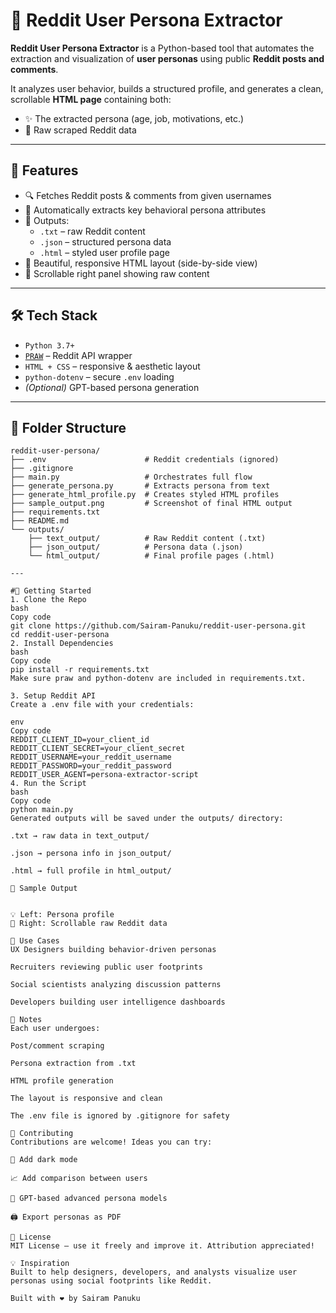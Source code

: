 # 🧠 Reddit User Persona Extractor

**Reddit User Persona Extractor** is a Python-based tool that automates the extraction and visualization of **user personas** using public **Reddit posts and comments**.

It analyzes user behavior, builds a structured profile, and generates a clean, scrollable **HTML page** containing both:
- ✨ The extracted persona (age, job, motivations, etc.)
- 📄 Raw scraped Reddit data

---

## 📌 Features

- 🔍 Fetches Reddit posts & comments from given usernames
- 🤖 Automatically extracts key behavioral persona attributes
- 📄 Outputs:
  - `.txt` – raw Reddit content
  - `.json` – structured persona data
  - `.html` – styled user profile page
- 🎨 Beautiful, responsive HTML layout (side-by-side view)
- 🧾 Scrollable right panel showing raw content

---

## 🛠️ Tech Stack

- `Python 3.7+`
- [`PRAW`](https://praw.readthedocs.io/) – Reddit API wrapper
- `HTML + CSS` – responsive & aesthetic layout
- `python-dotenv` – secure `.env` loading
- *(Optional)* GPT-based persona generation

---

## 📁 Folder Structure

```
reddit-user-persona/
├── .env                      # Reddit credentials (ignored)
├── .gitignore
├── main.py                   # Orchestrates full flow
├── generate_persona.py       # Extracts persona from text
├── generate_html_profile.py  # Creates styled HTML profiles
├── sample_output.png         # Screenshot of final HTML output
├── requirements.txt
├── README.md
└── outputs/
    ├── text_output/          # Raw Reddit content (.txt)
    ├── json_output/          # Persona data (.json)
    └── html_output/          # Final profile pages (.html)

---

#🚀 Getting Started
1. Clone the Repo
bash
Copy code
git clone https://github.com/Sairam-Panuku/reddit-user-persona.git
cd reddit-user-persona
2. Install Dependencies
bash
Copy code
pip install -r requirements.txt
Make sure praw and python-dotenv are included in requirements.txt.

3. Setup Reddit API
Create a .env file with your credentials:

env
Copy code
REDDIT_CLIENT_ID=your_client_id
REDDIT_CLIENT_SECRET=your_client_secret
REDDIT_USERNAME=your_reddit_username
REDDIT_PASSWORD=your_reddit_password
REDDIT_USER_AGENT=persona-extractor-script
4. Run the Script
bash
Copy code
python main.py
Generated outputs will be saved under the outputs/ directory:

.txt → raw data in text_output/

.json → persona info in json_output/

.html → full profile in html_output/

📸 Sample Output


💡 Left: Persona profile
📄 Right: Scrollable raw Reddit data

🧠 Use Cases
UX Designers building behavior-driven personas

Recruiters reviewing public user footprints

Social scientists analyzing discussion patterns

Developers building user intelligence dashboards

📝 Notes
Each user undergoes:

Post/comment scraping

Persona extraction from .txt

HTML profile generation

The layout is responsive and clean

The .env file is ignored by .gitignore for safety

🤝 Contributing
Contributions are welcome! Ideas you can try:

🌙 Add dark mode

📈 Add comparison between users

🧠 GPT-based advanced persona models

🖨️ Export personas as PDF

📄 License
MIT License – use it freely and improve it. Attribution appreciated!

💡 Inspiration
Built to help designers, developers, and analysts visualize user personas using social footprints like Reddit.

Built with ❤️ by Sairam Panuku
